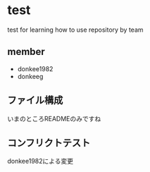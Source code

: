 # test
test for learning how to use repository by team

## member
* donkee1982
* donkeeg

## ファイル構成
いまのところREADMEのみですね

## コンフリクトテスト
donkee1982による変更